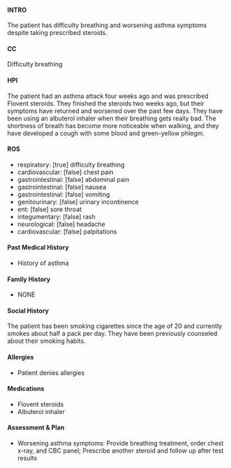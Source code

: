 #### INTRO 
The patient has difficulty breathing and worsening asthma symptoms despite taking prescribed steroids. 

#### CC 
Difficulty breathing 

#### HPI 
The patient had an asthma attack four weeks ago and was prescribed Flovent steroids. They finished the steroids two weeks ago, but their symptoms have returned and worsened over the past few days. They have been using an albuterol inhaler when their breathing gets really bad. The shortness of breath has become more noticeable when walking, and they have developed a cough with some blood and green-yellow phlegm.

#### ROS 
- respiratory: [true] difficulty breathing 
- cardiovascular: [false] chest pain 
- gastrointestinal: [false] abdominal pain 
- gastrointestinal: [false] nausea 
- gastrointestinal: [false] vomiting 
- genitourinary: [false] urinary incontinence 
- ent: [false] sore throat 
- integumentary: [false] rash 
- neurological: [false] headache 
- cardiovascular: [false] palpitations 

#### Past Medical History 
- History of asthma

#### Family History 
- NONE

#### Social History 
The patient has been smoking cigarettes since the age of 20 and currently smokes about half a pack per day. They have been previously counseled about their smoking habits.

#### Allergies 
- Patient denies allergies

#### Medications 
- Flovent steroids
- Albuterol inhaler

#### Assessment & Plan 
- Worsening asthma symptoms: Provide breathing treatment, order chest x-ray, and CBC panel; Prescribe another steroid and follow up after test results

